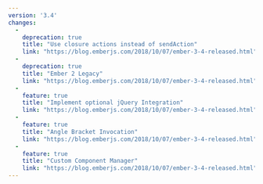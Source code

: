 ```yaml
---
version: '3.4'
changes:
  -
    deprecation: true
    title: "Use closure actions instead of sendAction"
    link: "https://blog.emberjs.com/2018/10/07/ember-3-4-released.html"
  -
    deprecation: true
    title: "Ember 2 Legacy"
    link: "https://blog.emberjs.com/2018/10/07/ember-3-4-released.html"
  -
    feature: true
    title: "Implement optional jQuery Integration"
    link: "https://blog.emberjs.com/2018/10/07/ember-3-4-released.html"
  -
    feature: true
    title: "Angle Bracket Invocation"
    link: "https://blog.emberjs.com/2018/10/07/ember-3-4-released.html"
  -
    feature: true
    title: "Custom Component Manager"
    link: "https://blog.emberjs.com/2018/10/07/ember-3-4-released.html"
---
```

